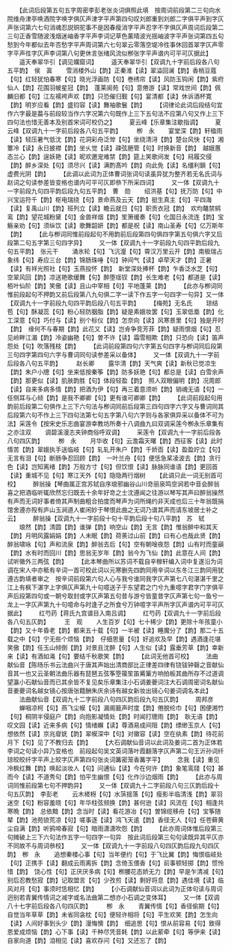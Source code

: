 <!-- { "loadSidebar": true } -->
　　【此词后段第五句五字周密李彭老张炎词俱照此填　按周词前段第二三句向水院维舟津亭唤酒院字唤字俱仄声津字平声第四句叹刘郎重到刘郎二字俱平声到字仄声张词第六七句消魂忍説铜驼事不是因春瘦消字平声忍字不字俱仄声周词后段第二三句正香雪随波浅烟迷岫香字平声李词记草色薰晴波光揺岫波字平声张词第四五句愁到今年都似去年否愁字平声周词第六七句翠云零落空堤冷徃事休回首翠字仄声零字平声徃字仄声李词第八句更休言张绪风流似栁张字平声谱内可平可仄据此】
　　遥天奉翠华引【调见孏窟词】
　　遥天奉翠华引【双调九十字前后段各八句五平韵】　侯　寘
　　雪消楼外山【韵】正秦淮【读】翠溢回澜【韵】香梢豆蔻【句】红轻犹怕春寒【句】晓光浮画防【句】巻绣帘【读】风防玉钩闲【韵】紫府仙人【韵】花围羽帔星冠【韵】　蓬莱阆苑【句】意倦游【读】常戏世间【韵】佩麟旧都【句】江左襦袴声欢【韵】只恐催归觐【句】宴清都【读】休诉酒杯寛【韵】明岁应看【韵】盛钧容【读】舞袖歌鬟【韵】
　　【词律论此词后段结句宜作六字最是葢与前段较当作六字况第六句既作上三下五句法不应第八句又作上三下四句法也惜无善本及别首宋词可校仍之】
　　夏云峰【乐章集注歇指调】
　　夏云峰【双调九十一字前后段各八句五平韵】　　　栁　永
　　宴堂深【韵】轩楹雨【读】轻压暑气低沈【韵】花洞彩舟泛斚【句】坐绕清浔【韵】楚台风快【句】湘簟冷【读】永日披襟【韵】坐乆觉【读】疎弦脃管【句】时换新音【韵】　越娥蕙态兰心【韵】逞妖艳【读】昵欢邀宠难禁【韵】筵上笑歌间发【句】舄履交侵【韵】醉乡深处【句】须尽兴【读】满酌髙吟【韵】向此免【读】名缰利鎻【句】虚费光阴【韵】
　　【此调以此词为正体曹词张词句读虽异犹为整齐若无名氏词与赵词之句读参差皆变格也谱内可平可仄即叅下所采四词】
　　又一体【双调九十一字前段九句四平韵后段九句五平韵】　曹　勋
　　绍洪基【句】抚万防【句】中兴宝运符千【韵】枢电瑞绕【句】景命燕及云天【韵】挺生真主【句】平四海【读】复禹山川【韵】班列立【读】瞻云就日【句】职贡衣冠【韵】　欢均鼇禁鹓鸾【韵】望花城粉黛【句】金兽祥烟【韵】笙箫缓奏【句】化国日永流连【韵】宝觞亲劝【句】须纵饮【读】歌舞韶妍【韵】都是祝【读】南山圣寿【句】亿万斯年【韵】
　　【此与栁词同惟前段起句不用韵前后段第四句俱四字第五句俱六字又后段第二句五字第三句四字异】
　　又一体【双调九十一字前段九句四平韵后段九句五平韵】　张元干
　　涌氷轮【句】飞沆瀣【句】霄汉万里云开【韵】南极瑞占象纬【句】寿应三台【韵】锦肠珠唾【句】钟间气【读】卓荦天才【韵】正暑【读】有祥光照社【句】玉燕投怀【韵】　新堂深处捧杯【韵】乍香泛水芝【句】空翠风回【韵】凉送艳歌缓舞【句】醉堕瑶钗【韵】长生难老【句】都道是【读】栢叶仙阶【韵】笑傲【读】且山中宰相【句】平地蓬莱【韵】
　　【此亦与栁词同惟前段起句不押韵又前后段第八九句俱二字一读下作五字一句四字一句异】又一体【双调九十一字前段九句四平韵后段八句五平韵】
　　【梅苑】无名氏
　　琼结苞【句】酥凝蕊【句】粉心轻防胭脂【韵】疑是素娥妆罢【句】玉翠低埀【韵】化工深意【句】巧付与【读】别个标仪【韵】怎奈向【读】风寒景里【句】独是开时【韵】　缘何不与春期【韵】此花又【读】岂肻争竞芳菲【韵】疑雨恨烟【句】忍见岭畔江湄【韵】冷姿幽艳【句】曽不许【读】霜雪相欺【韵】只恐向【读】笛声怨处【句】吹落残枝【韵】
　　【此词前段第四句六字第五句四字与栁词同后段第三句四字第四句六字与曹词同句读参差采以备体】
　　又一体【双调九十一字前后段各八句五平韵】　　　赵长卿
　　露华清【韵】天气爽【读】新秋已觉凉生【韵】朱户小牕【句】坐来低按秦筝【韵】防多妖艳【句】都总是【读】白雪余声【韵】那更似【读】肌肤韵胜【句】体段轻盈【韵】　照人双眼偏明【韵】况周郎【读】自来多病多情【韵】把酒为伊【句】再三着意须听【韵】销魂无语【句】一任侧耳与心倾【韵】是我不卿卿【句】更有谁可卿卿【韵】
　　【此词前段起句用韵前后段第二句俱作上三下六句法与栁词同前后段第三四句四字六字又与曹词同其后段第六句不作上三下四句法第七句五字第八句六字则与各家俱异采以备体不可为法】采莲令【按宋史乐志曲宴游幸教坊所奏十八调曲九曰双调采莲今栁永乐章集有之亦注双
　　调碧溪漫志夹钟商俗呼双调】
　　采莲令【双调九十一字前后段各八句四仄韵】　　　栁　永
　　月华收【句】云澹霜天曙【韵】西征客【读】此时情苦【韵】翠娥执手送临岐【句】轧轧开朱户【韵】千娇靣【读】盈盈竚立【句】无言有泪【句】断肠争忍回顾【韵】　一叶兰舟【句】便恁急桨凌波去【韵】贪行色【读】岂知离绪【韵】万般方寸【句】但饮恨【读】脉脉同谁语【韵】更回首【读】重城不见【句】寒江天外【句】隐隐两行烟树
　　【此调只此一词无别首可校】
　　醉翁操【琴曲属正宫苏轼自序琅邪幽谷山川竒丽泉鸣空涧若中音会醉翁喜之把酒临听辄欣然忘归既去十余年好竒之士沈遵闻之往游以琴写其声曰醉翁操然有声而无词好事者倚其声制曲粗合拍度而琴声为词所绳约非天成也后三十年翁既捐馆舍遵亦殁有庐山玉涧道人崔闲妙于琴恨此曲之无词乃谱其声而请东坡居士补之云】
　　醉翁操【双调九十一字前段十句十平韵后段十句八平韵】　苏　轼
　　琅然【韵】清圆【韵】谁弹【韵】响空山【韵】无言【韵】惟翁醉中和其天【韵】月明风露娟娟【韵】人未眠【韵】荷蒉过山前【韵】曰有心也哉此贤【韵】　醉翁啸咏【句】声和流泉【韵】醉翁去后【句】空有朝唫夜怨【韵】山有时而童巓【韵】水有时而回川【韵】思翁无岁年【韵】翁今为飞仙【韵】此意在人间【韵】试听徽外三两弦【韵】
　　【此本琴曲所以苏词不载自辛稼轩编入词中复遂沿为词调在宋人中亦秪有辛词一首可校此词以元寒删先四韵同用辛词以东冬江三韵同用犹遵古韵填者审之　按辛词前段第六句人心与我兮谁同我字仄声第七八句湛湛千里之江上有枫下湛字上字俱仄声第九十句噫送子于东望君之门兮九重噫字君字门字俱平声后段第四句或一朝兮取封或字仄声第五句昔与游兮皆童昔字仄声第七句一鱼兮一龙上一字仄声第九十句噫命与时逢子之所食兮万钟噫字平声所字仄声谱内可平可仄据此】
　　红芍药【蒋氏九宫谱目入南吕调】
　　红芍药【双调九十一字前后段各八句五仄韵】　　　王　观
　　人生百岁【句】七十稀少【韵】更除十年孩童小【韵】又十年昏老【韵】都来五十载【句】一半被【读】睡魔分了【韵】那二十五载之中【句】宁无些个烦恼【韵】　仔细思量【句】好追欢及早【韵】遇酒逢花堪笑傲【韵】任玉山倾倒【韵】对景且沈醉【句】人生似【读】露垂芳草【韵】幸新来【读】有酒如渑【句】要结千秋歌笑【韵】
　　【此词无他首可校】
　　法曲献仙音【陈旸乐书云法曲兴于唐其声始出清商部比正律差四律有铙钹钟磬之音献仙音其一也又云圣朝法曲乐器有琵琶五弦筝箜篌笙笛觱篥方响拍板其曲所存不过道调望瀛小石献仙音而已其余皆不复见矣乐章集注小石调姜夔词注大石调周密词名献仙音姜夔词名越女镜心按唐张籍酬朱庆余诗有越女新妆出镜心句姜词调名本此】
　　法曲献仙音【双调九十二字前段八句四仄韵后段九句五仄韵】
　　周邦彦
　　蝉咽凉柯【句】燕飞尘幙【句】漏阁籖声时度【韵】倦脱纶巾【句】困便湘竹【句】桐阴半侵庭户【韵】向抱影凝情处【韵】时闻打牕雨【韵】　耿无语【韵】叹文园【读】近来多病【句】情绪嬾【读】尊酒易成间阻【韵】缥缈玉京人【句】想依然【读】京兆睂妩【韵】翠幙深中【句】对徽容【读】空在纨素【韵】待花前月下【句】见了不教归去【韵】
　　【大石调献仙音词以此词及姜词二首为正体若李词之句读小异乃变格也　前段起句吴文英词落叶霞翻落字仄声第二句王沂孙词纤琼皎皎纤字平声上皎字仄声第四句张炎词篝密笼香篝字平】
　　念我【读】重见冷枫红舞【韵】唤起淡妆人【句】问逋仙【读】今在何许【韵】象笔鸾牋【句】甚而今【读】不道秀句【韵】怕平生幽恨【句】化作沙边烟雨【韵】
　　【此亦与周词同惟前段第七句不押韵异】
　　又一体【双调九十二字前段八句三仄韵后段十句五仄韵】　李彭老
　　云木槎枒【句】水葓揺落【句】瘦影半临清浅【韵】翠羽迷空【句】粉容羞晓【句】年华柱弦频换【韵】甚何逊【读】风流在【句】相逢共寒晩【韵】　总依黯【韵】念当时【读】看花游冶【句】曽锦缆移舟【句】宝筝随辇【韵】池苑锁荒凉【句】嗟事逐【读】鸿飞天逺【韵】香径无人【句】任苍藓黄尘自满【韵】听鸦啼春寂【句】暗雨潇潇吹怨【韵】
　　【此亦周词体惟后段第三句摊破上三下六句法作五字一句四字一句异　按此词后段第三句句读既异其平仄亦不同故不与周词叅校】
　　又一体【双调九十一字前段八句四仄韵后段九句四仄韵】　栁　永
　　追想秦楼心事【句】当年便约【句】于飞比翼【韵】悔恨临岐处【句】正携手【读】翻成云雨离拆【韵】念倚玉偎香【句】前事顿轻掷【韵】惯怜惜【韵】　饶心性【句】正厌厌多病【句】栁腰花态娇无力【韵】早是乍清减【句】别后忍教愁寂【韵】记取盟言【句】少孜煎【读】剩好将息【韵】遇佳境【读】临风对月【句】事须时恁相忆【韵】
　　【小石调献仙音词以此词为正体句读与周词迥别若青翼传情词之减字或名法曲第二想亦小石调之变体耳】
　　又一体【双调八十七字前后段各八句四仄韵】　　　栁　永
　　青翼传情【句】香径偷期【句】自觉当年草草【韵】未省同衾枕【句】便轻许相将【句】平生欢笑【韵】怎生向【读】人间好事到头少【韵】漫悔懊【韵】　细追思【句】恨从前容易【句】致得恩爱成烦恼【韵】心下事【读】千种尽凭音耗【韵】以此萦牵【句】等伊来【读】自家向道【韵】洎相见【读】喜欢存问【句】又还忘了【韵】
